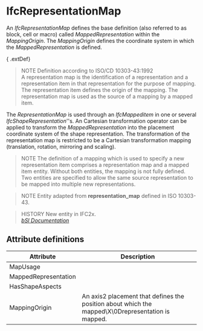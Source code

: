 IfcRepresentationMap
====================
An _IfcRepresentationMap_ defines the base definition (also referred to as
block, cell or macro) called _MappedRepresentation_ within the
_MappingOrigin_. The _MappingOrigin_ defines the coordinate system in which
the _MappedRepresentation_ is defined.  
  
{ .extDef}  
> NOTE  Definition according to ISO/CD 10303-43:1992  
> A representation map is the identification of a representation and a
> representation item in that representation for the purpose of mapping. The
> representation item defines the origin of the mapping. The representation
> map is used as the source of a mapping by a mapped item.  
  
The _RepresentationMap_ is used through an _IfcMappeditem_ in one or several
_IfcShapeRepresentation_''s. An Cartesian transformation operator can be
applied to transform the _MappedRepresentation_ into the placement coordinate
system of the shape representation. The transformation of the representation
map is restricted to be a Cartesian transformation mapping (translation,
rotation, mirroring and scaling).  
  
> NOTE  The definition of a mapping which is used to specify a new
> representation item comprises a representation map and a mapped item entity.
> Without both entities, the mapping is not fully defined. Two entities are
> specified to allow the same source representation to be mapped into multiple
> new representations.  
  
> NOTE  Entity adapted from **representation_map** defined in ISO 10303-43.  
  
> HISTORY  New entity in IFC2x.  
[ _bSI
Documentation_](https://standards.buildingsmart.org/IFC/DEV/IFC4_2/FINAL/HTML/schema/ifcgeometryresource/lexical/ifcrepresentationmap.htm)


Attribute definitions
---------------------
| Attribute            | Description                                                                                       |
|----------------------|---------------------------------------------------------------------------------------------------|
| MapUsage             |                                                                                                   |
| MappedRepresentation |                                                                                                   |
| HasShapeAspects      |                                                                                                   |
| MappingOrigin        | An axis2 placement that defines the position about which the mapped\X\0Drepresentation is mapped. |

